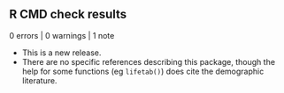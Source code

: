 ## R CMD check results

0 errors | 0 warnings | 1 note

* This is a new release.
* There are no specific references describing this package, though the
  help for some functions (eg `lifetab()`) does cite the demographic
  literature.
  

